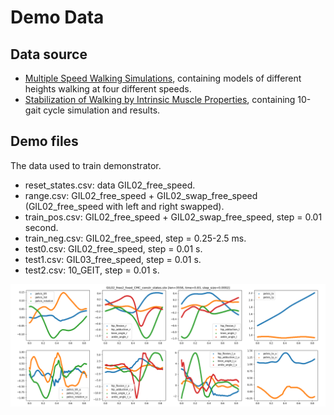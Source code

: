 # Demo Data

## Data source
- [Multiple Speed Walking Simulations](https://simtk.org/projects/mspeedwalksims), containing models of different heights walking at four different speeds.
- [Stabilization of Walking by Intrinsic Muscle Properties](https://simtk.org/projects/muscleprops), containing 10-gait cycle simulation and results.

## Demo files
The data used to train demonstrator.
- reset_states.csv: data GIL02_free_speed. 
- range.csv: GIL02_free_speed + GIL02_swap_free_speed (GIL02_free_speed with left and right swapped).
- train_pos.csv: GIL02_free_speed + GIL02_swap_free_speed, step = 0.01 second.
- train_neg.csv: GIL02_free_speed, step = 0.25-2.5 ms.
- test0.csv: GIL02_free_speed, step = 0.01 s.
- test1.csv: GIL03_free_speed, step = 0.01 s.
- test2.csv: 10_GEIT, step = 0.01 s.

![](train_states.png) 
